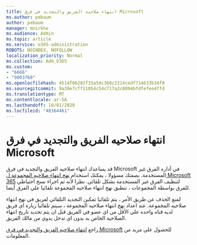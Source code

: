 ```yaml
---
title: انتهاء صلاحيه الفريق والتجديد في فرق Microsoft
ms.author: pebaum
author: pebaum
manager: mnirkhe
ms.audience: Admin
ms.topic: article
ms.service: o365-administration
ROBOTS: NOINDEX, NOFOLLOW
localization_priority: Normal
ms.collection: Adm_O365
ms.custom:
- "6666"
- "9003760"
ms.openlocfilehash: 4514f06282f33a5dc360c2214cedf714633b34f0
ms.sourcegitcommit: 9a39e7cff11854c54c717a2c0094bfdfefee4ffd
ms.translationtype: MT
ms.contentlocale: ar-SA
ms.lasthandoff: 10/01/2020
ms.locfileid: "48364461"
---
```

# <a name="team-expiration-and-renewal-in-microsoft-teams"></a>انتهاء صلاحيه الفريق والتجديد في فرق Microsoft

قد يساعدك انتهاء صلاحيه الفريق والتجديد في فرق Microsoft في أداره الفرق غير المستخدمة. بصفتك مسؤولا ، يمكنك استخدام  [نهج انتهاء صلاحيه المجموعة ل Microsoft 365](https://docs.microsoft.com/microsoft-365/admin/create-groups/office-365-groups-expiration-policy)  لتنظيف الفرق غير المستخدمة بشكل تلقائي. نظرا لأنه تم اجراء نسخ احتياطي للفرق بواسطة المجموعات ، تنطبق نهج انتهاء صلاحيه المجموعة تلقائيا علي الفرق أيضا.

لمنع الحذف عن طريق الأمر ، يتم تلقائيا تمكين التجديد التلقائي لفريق في نهج انتهاء صلاحيه المجموعة. عند اعداد نهج انتهاء صلاحيه المجموعة ، سيتم تلقائيا زيارة اي فريق لديه قناه واحده علي الأقل من اي عضو في الفريق قبل ان يتم تجديد تاريخ انتهاء الصلاحية الخاص به بدون اي تدخل يدوي من مالك الفريق.  

راجع  [انتهاء صلاحيه الفريق والتجديد في فرق Microsoft](https://docs.microsoft.com/microsoftteams/team-expiration-renewal)  للحصول علي مزيد من المعلومات.
